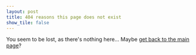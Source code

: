 ```yaml
---
layout: post
title: 404 reasons this page does not exist
show_tile: false
---
```


You seem to be lost, as there's nothing here... Maybe <a href="/">get back to the main page</a>?
